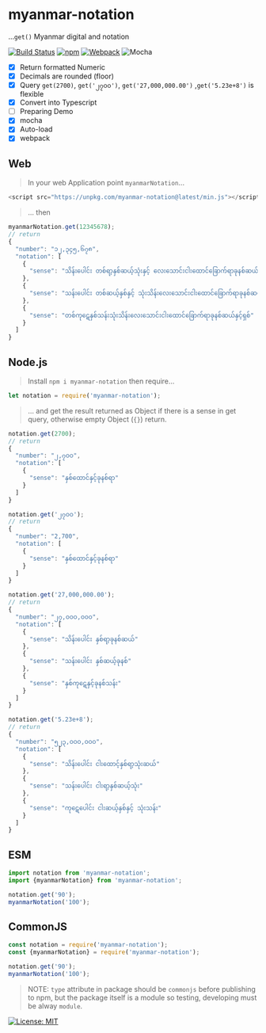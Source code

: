 # myanmar-notation

...`get()` Myanmar digital and notation

[![Build Status][travis]][travis-url]
[![npm][npm-download]][npm-dl-url]
[![Webpack][webpack-check]][webpack-url]
![Mocha][test-mocha]

- [x] Return formatted Numeric
- [x] Decimals are rounded (floor)
- [x] Query `get(2700)`, `get('၂၇၀၀')`, `get('27,000,000.00')` ,`get('5.23e+8')` is flexible
- [x] Convert into Typescript
- [ ] Preparing Demo
- [x] mocha
- [x] Auto-load
- [x] webpack

## Web

> In your web Application point `myanmarNotation`...

```js
<script src="https://unpkg.com/myanmar-notation@latest/min.js"></script>
```

> ... then

```js
myanmarNotation.get(12345678);
// return
{
  "number": "၁၂,၃၄၅,၆၇၈",
  "notation": [
    {
      "sense": "သိန်းပေါင်း တစ်ရာ့နှစ်ဆယ့်သုံးနှင့် လေးသောင်းငါးထောင်ခြောက်ရာခုနစ်ဆယ်နှင့်ရှစ်"
    },
    {
      "sense": "သန်းပေါင်း တစ်ဆယ့်နှစ်နှင့် သုံးသိန်းလေးသောင်းငါးထောင်ခြောက်ရာခုနစ်ဆယ်နှင့်ရှစ်"
    },
    {
      "sense": "တစ်ကု​ဋေ​နှစ်သန်းသုံးသိန်းလေးသောင်းငါးထောင်ခြောက်ရာခုနစ်ဆယ်နှင့်ရှစ်"
    }
  ]
}
```

## Node.js

> Install `npm i myanmar-notation` then require...

```js
let notation = require('myanmar-notation');
```

> ... and get the result returned as Object if there is a sense in get query, otherwise empty Object (`{}`) return.

```js
notation.get(2700);
// return
{
  "number": "၂,၇၀၀",
  "notation": [
    {
      "sense": "နှစ်ထောင်နှင့်ခုနစ်ရာ"
    }
  ]
}

notation.get('၂၇၀၀');
// return
{
  "number": "2,700",
  "notation": [
    {
      "sense": "နှစ်ထောင်နှင့်ခုနစ်ရာ"
    }
  ]
}

notation.get('27,000,000.00');
// return
{
  "number": "၂၇,၀၀၀,၀၀၀",
  "notation": [
    {
      "sense": "သိန်းပေါင်း နှစ်ရာ့ခုနစ်ဆယ်"
    },
    {
      "sense": "သန်းပေါင်း နှစ်ဆယ့်ခုနစ်"
    },
    {
      "sense": "နှစ်ကု​ဋေ​နှင့်ခုနစ်သန်း"
    }
  ]
}

notation.get('5.23e+8');
// return
{
  "number": "၅၂၃,၀၀၀,၀၀၀",
  "notation": [
    {
      "sense": "သိန်းပေါင်း ငါးထောင့်နှစ်ရာ့သုံးဆယ်"
    },
    {
      "sense": "သန်းပေါင်း ငါးရာ့နှစ်ဆယ့်သုံး"
    },
    {
      "sense": "ကု​ဋေ​ပေါင်း ငါးဆယ့်နှစ်နှင့် သုံးသန်း"
    }
  ]
}
```

## ESM

```js
import notation from 'myanmar-notation';
import {myanmarNotation} from 'myanmar-notation';

notation.get('90');
myanmarNotation('100');
```

## CommonJS

```js
const notation = require('myanmar-notation');
const {myanmarNotation} = require('myanmar-notation');

notation.get('90');
myanmarNotation('100');
```

> NOTE: `type` attribute in package should be `commonjs` before publishing to npm, but the package itself is a module so testing, developing must be alway `module`.

[![License: MIT][license]][license-url]

[test-mocha]: https://img.shields.io/badge/test-mocha-green.svg?longCache=true
[webpack-check]: https://img.shields.io/badge/webpack-yes-green.svg?longCache=true
[webpack-url]: https://unpkg.com/myanmar-notation@latest/min.js
[travis]: https://travis-ci.com/khensolomon/myanmar-notation.svg
[travis-url]: https://travis-ci.com/khensolomon/myanmar-notation
[npm-download]: https://img.shields.io/npm/dt/myanmar-notation.svg
[npm-dl-url]: https://www.npmjs.com/package/myanmar-notation
[license]: https://img.shields.io/badge/License-MIT-brightgreen.svg?longCache=true&style=popout-square
[license-url]: https://opensource.org/licenses/MIT
